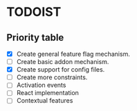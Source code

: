 # TODOIST

## Priority table

* [X] Create general feature flag mechanism.
* [ ] Create basic addon mechanism.
* [X] Create support for config files.
* [ ] Create more constraints.
* [ ] Activation events
* [ ] React implementation
* [ ] Contextual features